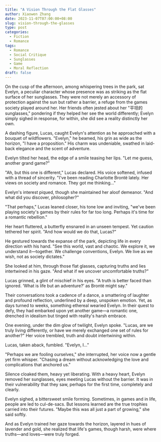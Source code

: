 ```yaml
---
title: "A Vision Through the Flat Glasses"
author: Xiaowen Zhang
date: 2023-11-07T07:00:00+08:00
slug: vision-through-the-glasses
type: post
categories:
  - Fiction
  - Romance
tags:
  - Romance
  - Social Critique
  - Sunglasses
  - Game
  - Moral Reflection
draft: false
---
```


On the cusp of the afternoon, among whispering trees in the park, sat Evelyn, a peculiar character whose presence was as striking as the flat surface of her sunglasses. They were not merely an accessory of protection against the sun but rather a barrier, a refuge from the games society played around her. Her friends often jested about her "平坦的sunglasses," pondering if they helped her see the world differently; Evelyn simply sighed in response, for within, she did see a reality distinctly her own.

A dashing figure, Lucas, caught Evelyn's attention as he approached with a bouquet of wildflowers. "Evelyn," he beamed, his grin as wide as the horizon, "I have a proposition." His charm was undeniable, swathed in laid-back elegance and the scent of adventure.

Evelyn tilted her head, the edge of a smile teasing her lips. "Let me guess, another grand game?"

"Ah, but this one is different," Lucas declared. His voice softened, infused with a thread of sincerity. "I've been reading Charlotte Brontë lately. Her views on society and romance. They got me thinking..."

Evelyn's interest piqued, though she maintained her aloof demeanor. "And what did you discover, philosopher?"

"That perhaps," Lucas leaned closer, his tone low and inviting, "we've been playing society's games by their rules for far too long. Perhaps it's time for a romantic rebellion."

Her heart fluttered, a butterfly ensnared in an unseen tempest. Yet caution tethered her spirit. "And how would we do that, Lucas?"

He gestured towards the expanse of the park, depicting life in every direction with his hand. "See this world, vast and chaotic. We explore it, we understand it—together. We challenge conventions, Evelyn. We live as we wish, not as society dictates."

She looked at him, through those flat glasses, capturing truths and lies intertwined in his gaze. "And what if we uncover uncomfortable truths?"

Lucas grinned, a glint of mischief in his eyes. "A truth is better faced than ignored. ‘What is life but an adventure?’ as Brontë might say."

Their conversations took a cadence of a dance, a smattering of laughter and profound reflection, underlined by a deep, unspoken emotion. Yet, as days turned to weeks, something ethereal wearied Evelyn. In their quest to defy, they had embarked upon yet another game—a romantic one, drenched in idealism but tinged with reality's harsh embrace.

One evening, under the dim glow of twilight, Evelyn spoke. "Lucas, are we truly living differently, or have we merely exchanged one set of rules for another?" Her voice trembled, truth and doubt intertwining within.

Lucas, taken aback, fumbled. "Evelyn, I..."

"Perhaps we are fooling ourselves," she interrupted, her voice now a gentle yet firm whisper. "Chasing a dream without acknowledging the love and complications that anchored us."

Silence cloaked them, heavy yet liberating. With a heavy heart, Evelyn removed her sunglasses, eyes meeting Lucas without the barrier. It was in their vulnerability that they saw, perhaps for the first time, completely and clearly.

Evelyn sighed, a bittersweet smile forming. Sometimes, in games and in life, people are led to cul-de-sacs. But lessons learned are the true trophies carried into their futures. "Maybe this was all just a part of growing," she said softly.

And as Evelyn trained her gaze towards the horizon, layered in hues of lavender and gold, she realized that life's games, though harsh, were where truths—and loves—were truly forged.